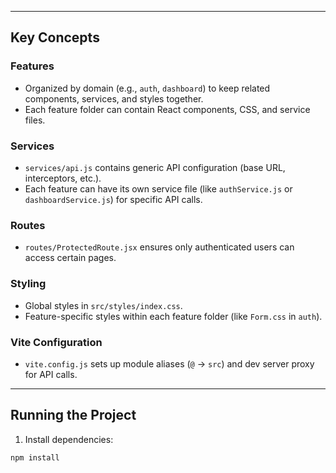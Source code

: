 
---

## Key Concepts

### Features
- Organized by domain (e.g., `auth`, `dashboard`) to keep related components, services, and styles together.
- Each feature folder can contain React components, CSS, and service files.

### Services
- `services/api.js` contains generic API configuration (base URL, interceptors, etc.).
- Each feature can have its own service file (like `authService.js` or `dashboardService.js`) for specific API calls.

### Routes
- `routes/ProtectedRoute.jsx` ensures only authenticated users can access certain pages.

### Styling
- Global styles in `src/styles/index.css`.
- Feature-specific styles within each feature folder (like `Form.css` in `auth`).

### Vite Configuration
- `vite.config.js` sets up module aliases (`@` → `src`) and dev server proxy for API calls.

---

## Running the Project

1. Install dependencies:

```bash
npm install
```
